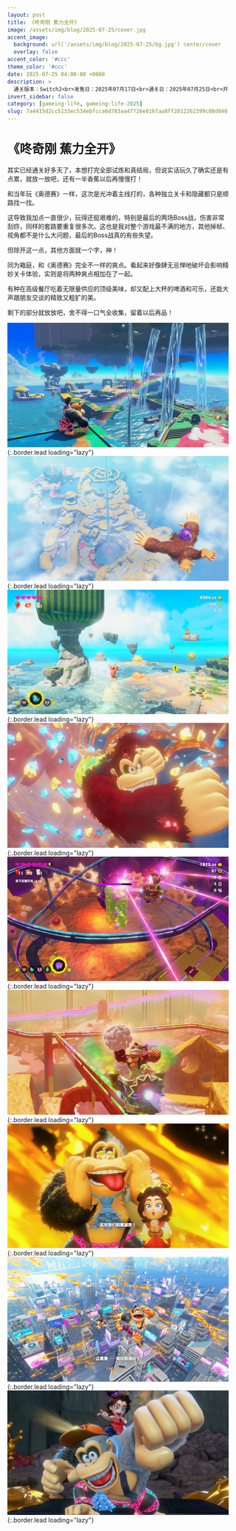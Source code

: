 ```yaml
---
layout: post
title: 《咚奇刚 蕉力全开》
image: /assets/img/blog/2025-07-25/cover.jpg
accent_image: 
  background: url('/assets/img/blog/2025-07-25/bg.jpg') center/cover
  overlay: false
accent_color: '#ccc'
theme_color: '#ccc'
date: 2025-07-25 04:00:00 +0800
description: >
  通关版本：Switch2<br>发售日：2025年07月17日<br>通关日：2025年07月25日<br>开发商：任天堂<br>发行商：任天堂
invert_sidebar: false
category: [gameing-life, gameing-life-2025]
slug: 7a4415d2cc5133ec534ebfcca6d783aa47726e016faa8ff2812262399c80d840
---
```


# 《咚奇刚 蕉力全开》

其实已经通关好多天了，本想打完全部试炼和真结局，但说实话玩久了确实还是有点累，就放一放吧，还有一半香蕉以后再慢慢打！

和当年玩《奥德赛》一样，这次是光冲着主线打的，各种独立关卡和隐藏都只是顺路找一找。

这导致我加点一直很少，玩得还挺艰难的，特别是最后的两场Boss战，伤害非常刮痧，同样的套路要重复很多次。这也是我对整个游戏最不满的地方，其他掉帧、视角都不是什么大问题，最后的Boss战真的有些失望。

但除开这一点，其他方面就一个字，神！

同为箱庭，和《奥德赛》完全不一样的爽点。看起来好像肆无忌惮地破坏会影响精妙关卡体验，实则是将两种爽点相加在了一起。

有种在高级餐厅吃着无限量供应的顶级美味，却又配上大杯的啤酒和可乐，还能大声跟朋友交谈的精致又粗犷的美。

剩下的部分就放放吧，舍不得一口气全收集，留着以后再品！

![](/assets/img/blog/2025-07-25/1.jpg){:.border.lead loading="lazy"}
![](/assets/img/blog/2025-07-25/2.jpg){:.border.lead loading="lazy"}
![](/assets/img/blog/2025-07-25/3.jpg){:.border.lead loading="lazy"}
![](/assets/img/blog/2025-07-25/4.jpg){:.border.lead loading="lazy"}
![](/assets/img/blog/2025-07-25/5.jpg){:.border.lead loading="lazy"}
![](/assets/img/blog/2025-07-25/6.jpg){:.border.lead loading="lazy"}
![](/assets/img/blog/2025-07-25/7.jpg){:.border.lead loading="lazy"}
![](/assets/img/blog/2025-07-25/8.jpg){:.border.lead loading="lazy"}
![](/assets/img/blog/2025-07-25/9.jpg){:.border.lead loading="lazy"}